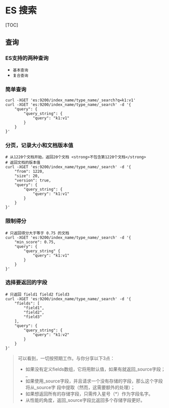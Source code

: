 # ES 搜索

[TOC]

## 查询

### ES支持的两种查询

- `基本查询` 
- `复合查询` 

### 简单查询

```shell
curl -XGET 'es:9200/index_name/type_name/_search?q=k1:v1'
curl -XGET 'es:9200/index_name/type_name/_search' -d '{
    "query": {
        "query_string": {
            "query": "k1:v1"
        }
    }
}'
```

### 分页，记录大小和文档版本值

```shell
# 从1220个文档开始，返回20个文档 <strong>不包含第1220个文档</strong>
# 返回文档的版本值
curl -XGET 'es:9200/index_name/type_name/_search' -d '{
    "from": 1220,
    "size": 20,
    "version": true,
    "query": {
        "query_string": {
            "query": "k1:v1"
        }
    }
}'
```

### 限制得分

```shell
# 只返回得分大于等于 0.75 的文档
curl -XGET 'es:9200/index_name/type_name/_search' -d '{
    "min_score": 0.75,
    "query": {
        "query_string" {
            "query": "k1:v1"
        }
    }
}'
```

### 选择要返回的字段

```shell
# 只返回 field1 field2 field3
curl -XGET 'es:9200/index_name/type_name/_search' -d '{
    "fields": [
        "field1",
        "field2",
        "field3"
    ],
    "query": {
        "query_string": {
            "query": "k1:v2"
        }
    }
}'
```

> 可以看到，一切按预期工作。与你分享以下3点：
>
> - 如果没有定义fields数组，它将用默认值，如果有就返回_source字段；_
> - 如果使用_source字段，并且请求一个没有存储的字段，那么这个字段将从_source字
>   段中提取（然而，这需要额外的处理）；
> - 如果想返回所有的存储字段，只需传入星号（*）作为字段名字。
> - 从性能的角度，返回_source字段比返回多个存储字段更好。


